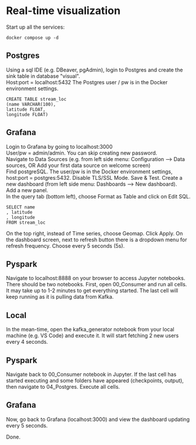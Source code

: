 # Real-time visualization

Start up all the services:

```
docker compose up -d
```

## Postgres
Using a sql IDE (e.g. DBeaver, pgAdmin), login to Postgres and create the sink table in database "visual".  
Host:port = localhost:5432
The Postgres user / pw is in the Docker environment settings. 

```
CREATE TABLE stream_loc
(name VARCHAR(100),
latitude FLOAT,
longitude FLOAT)
```

## Grafana
Login to Grafana by going to localhost:3000  
User/pw = admin/admin. You can skip creating new password.  
Navigate to Data Sources (e.g. from left side menu: Configuration --> Data sources, OR Add your first data source on welcome screen)  
Find postgreSQL. The user/pw is in the Docker environment settings, host:port = postgres:5432.
Disable TLS/SSL Mode. Save & Test.
Create a new dashboard (from left side menu: Dashboards --> New dashboard).  
Add a new panel.  
In the query tab (bottom left), choose Format as Table and click on Edit SQL.

```
SELECT name
, latitude
, longitude 
FROM stream_loc
```

On the top right, instead of Time series, choose Geomap. Click Apply.
On the dashboard screen, next to refresh button there is a dropdown menu for refresh frequency. Choose every 5 seconds (5s).

## Pyspark
Navigate to localhost:8888 on your browser to access Jupyter notebooks.
There should be two notebooks. 
First, open 00_Consumer and run all cells. It may take up to 1-2 minutes to get everything started.
The last cell will keep running as it is pulling data from Kafka. 

## Local
In the mean-time, open the kafka_generator notebook from your local machine (e.g. VS Code) and execute it.
It will start fetching 2 new users every 4 seconds.

## Pyspark
Navigate back to 00_Consumer notebook in Jupyter. If the last cell has started executing and some folders have appeared (checkpoints, output), then navigate to 04_Postgres. Execute all cells.

## Grafana
Now, go back to Grafana (localhost:3000) and view the dashboard updating every 5 seconds.

Done.

